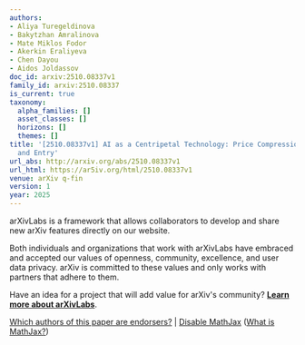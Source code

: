 ```yaml
---
authors:
- Aliya Turegeldinova
- Bakytzhan Amralinova
- Mate Miklos Fodor
- Akerkin Eraliyeva
- Chen Dayou
- Aidos Joldassov
doc_id: arxiv:2510.08337v1
family_id: arxiv:2510.08337
is_current: true
taxonomy:
  alpha_families: []
  asset_classes: []
  horizons: []
  themes: []
title: '[2510.08337v1] AI as a Centripetal Technology: Price Compression, Homogenization,
  and Entry'
url_abs: http://arxiv.org/abs/2510.08337v1
url_html: https://ar5iv.org/html/2510.08337v1
venue: arXiv q-fin
version: 1
year: 2025
---
```



arXivLabs is a framework that allows collaborators to develop and share new arXiv features directly on our website.

Both individuals and organizations that work with arXivLabs have embraced and accepted our values of openness, community, excellence, and user data privacy. arXiv is committed to these values and only works with partners that adhere to them.

Have an idea for a project that will add value for arXiv's community? [**Learn more about arXivLabs**](https://info.arxiv.org/labs/index.html).

[Which authors of this paper are endorsers?](/auth/show-endorsers/2510.08337) |
[Disable MathJax](javascript:setMathjaxCookie()) ([What is MathJax?](https://info.arxiv.org/help/mathjax.html))